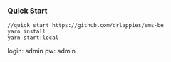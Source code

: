 ### Quick Start
    //quick start https://github.com/drlappies/ems-be
    yarn install
    yarn start:local

login: admin
pw: admin
